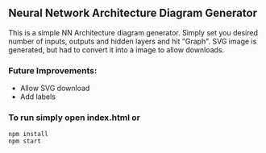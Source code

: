 ## Neural Network Architecture Diagram Generator

This is a simple NN Architecture diagram generator. Simply set you desired number of inputs, outputs and hidden layers and hit "Graph". SVG image is generated, but had to convert it into a image to allow downloads. 

### Future Improvements:
* Allow SVG download
* Add labels


### To run simply open index.html or
```
npm install
npm start
```